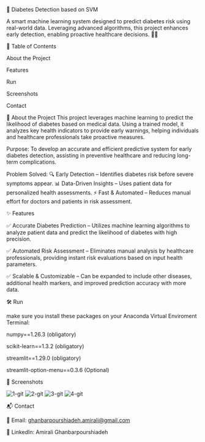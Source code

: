 🚀 Diabetes Detection based on SVM

A smart machine learning system designed to predict diabetes risk using real-world data. Leveraging advanced algorithms, this project enhances early detection, enabling proactive healthcare decisions. 🔬💡

📌 Table of Contents

About the Project

Features

Run

Screenshots

Contact


🎯 About the Project
This project leverages machine learning to predict the likelihood of diabetes based on medical data. Using a trained model, it analyzes key health indicators to provide early warnings, helping individuals and healthcare professionals take proactive measures.

Purpose:
To develop an accurate and efficient predictive system for early diabetes detection, assisting in preventive healthcare and reducing long-term complications.

Problem Solved:
🔍 Early Detection – Identifies diabetes risk before severe symptoms appear.
📊 Data-Driven Insights – Uses patient data for personalized health assessments.
⚡ Fast & Automated – Reduces manual effort for doctors and patients in risk assessment.


✨ Features

✅ Accurate Diabetes Prediction – Utilizes machine learning algorithms to analyze patient data and predict the likelihood of diabetes with high precision.

✅ Automated Risk Assessment – Eliminates manual analysis by healthcare professionals, providing instant risk evaluations based on input health parameters.

✅ Scalable & Customizable – Can be expanded to include other diseases, additional health markers, and improved prediction accuracy with more data.


🛠️ Run

make sure you install these packages on your Anaconda Virtual Enviroment Terminal:

numpy==1.26.3 (obligatory)

scikit-learn==1.3.2 (obligatory)

streamlit==1.29.0 (obligatory)

streamlit-option-menu==0.3.6 (Optional)


📸 Screenshots

![1-git](https://github.com/user-attachments/assets/b1231adb-7abd-44c7-8d57-8b25346a5873)
![2-git](https://github.com/user-attachments/assets/58a9daee-5084-4222-8b0c-76a304cc2525)
![3-git](https://github.com/user-attachments/assets/fd1b83a4-1bc4-48e1-8bc0-8b0047caddd3)
![4-git](https://github.com/user-attachments/assets/8ae88526-d358-4618-a327-3c4623b711c1)


📬 Contact

📧 Email: ghanbarpourshiadeh.amirali@gmail.com

🔗 LinkedIn: Amirali Ghanbarpourshiadeh
